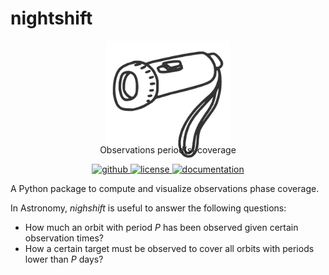 # nightshift

<p align="center" style="margin-bottom:-50px">
    <img src="docs/_static/logo@3x.png" width="200">
</p>

<p align="center">
  Observations period(s) coverage
  <br>
  <p align="center">
    <a href="https://github.com/lgrcia/nightshift">
      <img src="https://img.shields.io/badge/github-lgrcia/nighshift-blue.svg?style=flat" alt="github"/>
    </a>
    <a href="">
      <img src="https://img.shields.io/badge/license-MIT-lightgray.svg?style=flat" alt="license"/>
    </a>
    <a href="https://nightshift.readthedocs.io">
      <img src="https://img.shields.io/badge/documentation-black.svg?style=flat" alt="documentation"/>
    </a>
  </p>
</p>

A Python package to compute and visualize observations phase coverage.

In Astronomy, *nighshift* is useful to answer the following questions:
- How much an orbit with period $P$ has been observed given certain observation times?
- How a certain target must be observed to cover all orbits with periods lower than $P$ days? 